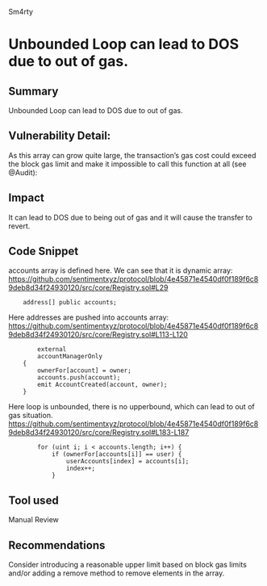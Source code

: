 Sm4rty
# Unbounded Loop can lead to DOS due to out of gas.

## Summary
Unbounded Loop can lead to DOS due to out of gas.

## Vulnerability Detail:
As this array can grow quite large, the transaction’s gas cost could exceed the block gas limit and make it impossible to call this function at all (see @Audit):

## Impact
It can lead to DOS due to being out of gas and it will cause the transfer to revert.

## Code Snippet
accounts array is defined here. We can see that it is dynamic array:
https://github.com/sentimentxyz/protocol/blob/4e45871e4540df0f189f6c89deb8d34f24930120/src/core/Registry.sol#L29
```
    address[] public accounts;
```

Here addresses are pushed into accounts array: 
https://github.com/sentimentxyz/protocol/blob/4e45871e4540df0f189f6c89deb8d34f24930120/src/core/Registry.sol#L113-L120
```    function addAccount(address account, address owner)
        external
        accountManagerOnly
    {
        ownerFor[account] = owner;
        accounts.push(account);
        emit AccountCreated(account, owner);
    }
```
Here loop is unbounded, there is no upperbound, which can lead to out of gas situation.
https://github.com/sentimentxyz/protocol/blob/4e45871e4540df0f189f6c89deb8d34f24930120/src/core/Registry.sol#L183-L187
```
        for (uint i; i < accounts.length; i++) {
            if (ownerFor[accounts[i]] == user) {
                userAccounts[index] = accounts[i];
                index++;
            }
```


## Tool used
Manual Review

## Recommendations
Consider introducing a reasonable upper limit based on block gas limits and/or adding a remove method to remove elements in the array.